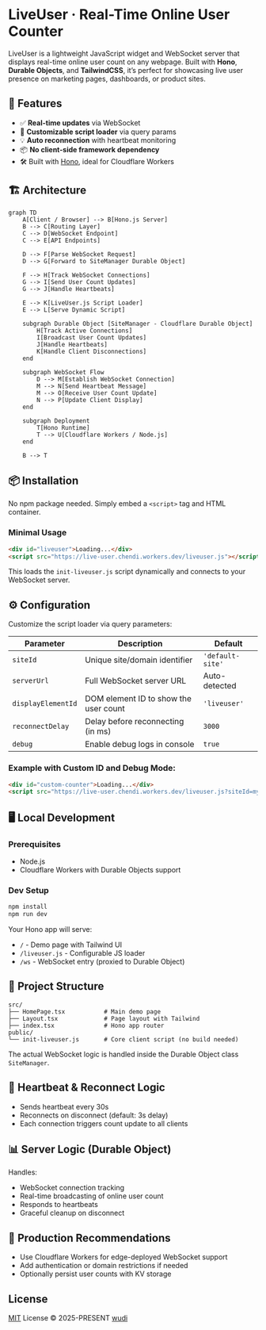 # LiveUser · Real-Time Online User Counter

LiveUser is a lightweight JavaScript widget and WebSocket server that displays real-time online user count on any webpage. Built with **Hono**, **Durable Objects**, and **TailwindCSS**, it’s perfect for showcasing live user presence on marketing pages, dashboards, or product sites.

## 🚀 Features

- ✅ **Real-time updates** via WebSocket
- 🔧 **Customizable script loader** via query params
- 💡 **Auto reconnection** with heartbeat monitoring
- 📦 **No client-side framework dependency**
- 🛠️ Built with [Hono](https://hono.dev/), ideal for Cloudflare Workers

## 🏗️ Architecture

```mermaid
graph TD
    A[Client / Browser] --> B[Hono.js Server]
    B --> C[Routing Layer]
    C --> D[WebSocket Endpoint]
    C --> E[API Endpoints]
    
    D --> F[Parse WebSocket Request]
    D --> G[Forward to SiteManager Durable Object]
    
    F --> H[Track WebSocket Connections]
    G --> I[Send User Count Updates]
    G --> J[Handle Heartbeats]
    
    E --> K[LiveUser.js Script Loader]
    E --> L[Serve Dynamic Script]
    
    subgraph Durable Object [SiteManager - Cloudflare Durable Object]
        H[Track Active Connections]
        I[Broadcast User Count Updates]
        J[Handle Heartbeats]
        K[Handle Client Disconnections]
    end

    subgraph WebSocket Flow
        D --> M[Establish WebSocket Connection]
        M --> N[Send Heartbeat Message]
        M --> O[Receive User Count Update]
        N --> P[Update Client Display]
    end

    subgraph Deployment
        T[Hono Runtime]
        T --> U[Cloudflare Workers / Node.js]
    end

    B --> T

```

## 📦 Installation

No npm package needed. Simply embed a `<script>` tag and HTML container.

### Minimal Usage

```html
<div id="liveuser">Loading...</div>
<script src="https://live-user.chendi.workers.dev/liveuser.js"></script>
````

This loads the `init-liveuser.js` script dynamically and connects to your WebSocket server.

## ⚙️ Configuration

Customize the script loader via query parameters:

| Parameter          | Description                           | Default          |
| ------------------ | ------------------------------------- | ---------------- |
| `siteId`           | Unique site/domain identifier         | `'default-site'` |
| `serverUrl`        | Full WebSocket server URL             | Auto-detected    |
| `displayElementId` | DOM element ID to show the user count | `'liveuser'`     |
| `reconnectDelay`   | Delay before reconnecting (in ms)     | `3000`           |
| `debug`            | Enable debug logs in console          | `true`           |

### Example with Custom ID and Debug Mode:

```html
<div id="custom-counter">Loading...</div>
<script src="https://live-user.chendi.workers.dev/liveuser.js?siteId=my-app&displayElementId=custom-counter&debug=true"></script>
```

## 🖥️ Local Development

### Prerequisites

- Node.js
- Cloudflare Workers with Durable Objects support

### Dev Setup

```bash
npm install
npm run dev
```

Your Hono app will serve:

- `/` - Demo page with Tailwind UI
- `/liveuser.js` - Configurable JS loader
- `/ws` - WebSocket entry (proxied to Durable Object)

## 🧠 Project Structure

```
src/
├── HomePage.tsx           # Main demo page
├── Layout.tsx             # Page layout with Tailwind
├── index.tsx              # Hono app router
public/
└── init-liveuser.js       # Core client script (no build needed)
```

The actual WebSocket logic is handled inside the Durable Object class `SiteManager`.

## 🔄 Heartbeat & Reconnect Logic

- Sends heartbeat every 30s
- Reconnects on disconnect (default: 3s delay)
- Each connection triggers count update to all clients

## 📊 Server Logic (Durable Object)

Handles:

- WebSocket connection tracking
- Real-time broadcasting of online user count
- Responds to heartbeats
- Graceful cleanup on disconnect

## 🔐 Production Recommendations

- Use Cloudflare Workers for edge-deployed WebSocket support
- Add authentication or domain restrictions if needed
- Optionally persist user counts with KV storage

## License

[MIT](./LICENSE) License © 2025-PRESENT [wudi](https://github.com/WuChenDi)

